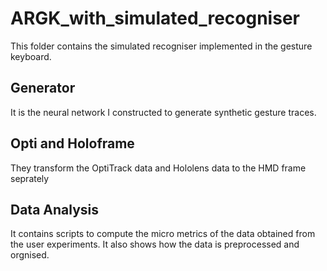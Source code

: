 # ARGK_with_simulated_recogniser
This folder contains the simulated recogniser implemented in the gesture keyboard. 

## Generator
It is the neural network I constructed to generate synthetic gesture traces. 

## Opti and Holoframe
They transform the OptiTrack data and Hololens data to the HMD frame seprately

## Data Analysis 
It contains scripts to compute the micro metrics of the data obtained from the user experiments. It also shows how the data is preprocessed and orgnised. 
